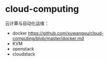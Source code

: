 # cloud-computing
云计算与自动化运维：
- docker
  https://github.com/xuwangxu/cloud-computing/blob/master/docker.md
- KVM
- openstack
- cloudstack
